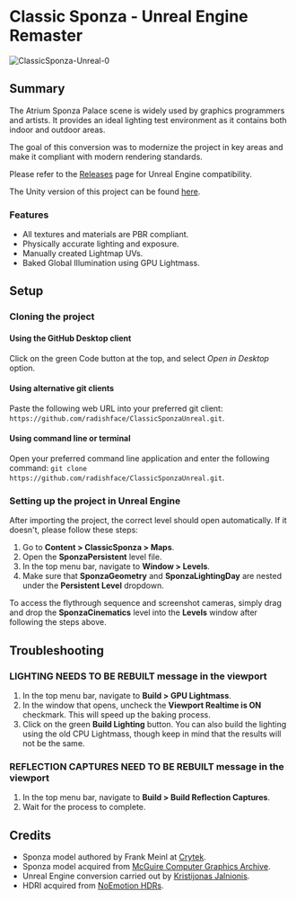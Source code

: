 # Classic Sponza - Unreal Engine Remaster

![ClassicSponza-Unreal-0](https://github.com/radishface/ClassicSponzaUnreal/assets/1553981/d9163ffa-942f-4744-bb19-95d7483c19f1)

## Summary

The Atrium Sponza Palace scene is widely used by graphics programmers and artists. It provides an ideal lighting test environment as it contains both indoor and outdoor areas. 

The goal of this conversion was to modernize the project in key areas and make it compliant with modern rendering standards.

Please refer to the [Releases](https://github.com/radishface/ClassicSponzaUnreal/releases) page for Unreal Engine compatibility.

The Unity version of this project can be found [here](https://github.com/Unity-Technologies/Classic-Sponza).

### Features

- All textures and materials are PBR compliant.
- Physically accurate lighting and exposure.
- Manually created Lightmap UVs.
- Baked Global Illumination using GPU Lightmass.

## Setup

### Cloning the project

#### Using the GitHub Desktop client
Click on the green Code button at the top, and select *Open in Desktop* option.

#### Using alternative git clients
Paste the following web URL into your preferred git client: `https://github.com/radishface/ClassicSponzaUnreal.git`.

#### Using command line or terminal
Open your preferred command line application and enter the following command: `git clone https://github.com/radishface/ClassicSponzaUnreal.git`.

### Setting up the project in Unreal Engine
After importing the project, the correct level should open automatically. If it doesn't, please follow these steps:
1. Go to **Content > ClassicSponza > Maps**.
2. Open the **SponzaPersistent** level file.
3. In the top menu bar, navigate to **Window > Levels**.
4. Make sure that **SponzaGeometry** and **SponzaLightingDay** are nested under the **Persistent Level** dropdown.

To access the flythrough sequence and screenshot cameras, simply drag and drop the **SponzaCinematics** level into the **Levels** window after following the steps above.

## Troubleshooting

### LIGHTING NEEDS TO BE REBUILT message in the viewport
1. In the top menu bar, navigate to **Build > GPU Lightmass**.
2. In the window that opens, uncheck the **Viewport Realtime is ON** checkmark. This will speed up the baking process.
3. Click on the green **Build Lighting** button.
You can also build the lighting using the old CPU Lightmass, though keep in mind that the results will not be the same.

### REFLECTION CAPTURES NEED TO BE REBUILT message in the viewport
1. In the top menu bar, navigate to **Build > Build Reflection Captures**.
2. Wait for the process to complete.

## Credits

- Sponza model authored by Frank Meinl at [Crytek](https://www.crytek.com/).
- Sponza model acquired from [McGuire Computer Graphics Archive](https://casual-effects.com/data/).
- Unreal Engine conversion carried out by [Kristijonas Jalnionis](https://github.com/radishface).
- HDRI acquired from [NoEmotion HDRs](http://noemotionhdrs.net/).

